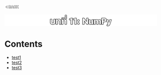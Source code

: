 <p align="left">
  <a href="../README.md">
    <img src="../../Z99-OTHERS/00-common/00-back.png" style="width:10%">
  </a>
</p>

![01-numpy.png](/Z99-OTHERS/11-numpy/01-numpy.png)

# Contents

-   [test1]()
-   [test2]()
-   [test3]()
